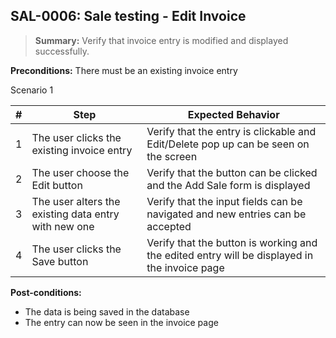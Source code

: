 ## **SAL-0006:** Sale testing - Edit Invoice

> **Summary:** Verify that invoice entry is modified and displayed successfully.  <br>

**Preconditions:** There must be an existing invoice entry  

Scenario 1 

 | \# | Step | Expected Behavior | 
 |----|------|-------------------| 
 |  1 |   The user clicks the existing invoice entry   | Verify that the entry is clickable and Edit/Delete pop up can be seen on the screen   | 
 |  2 |   The user choose the Edit button  | Verify that the button can be clicked and the Add Sale form is displayed  | 
 |  3 |   The user alters the existing data entry with new one   | Verify that the input fields can be navigated and new entries can be accepted   |  
 |  4 |   The user clicks the Save button   | Verify that the button is working and the edited entry will be displayed in the invoice page   |  

**Post-conditions:**  

* The data is being saved in the database
* The entry can now be seen in the invoice page 
